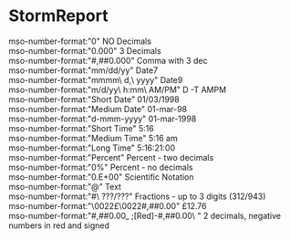 # StormReport

mso-number-format:"0"	NO Decimals  
mso-number-format:"0\.000"	3 Decimals  
mso-number-format:"\#\,\#\#0\.000"	Comma with 3 dec  
mso-number-format:"mm\/dd\/yy"	Date7  
mso-number-format:"mmmm\ d\,\ yyyy"	Date9  
mso-number-format:"m\/d\/yy\ h\:mm\ AM\/PM"	D -T AMPM  
mso-number-format:"Short Date"	01/03/1998  
mso-number-format:"Medium Date"	01-mar-98  
mso-number-format:"d\-mmm\-yyyy"	01-mar-1998  
mso-number-format:"Short Time"	5:16  
mso-number-format:"Medium Time"	5:16 am  
mso-number-format:"Long Time"	5:16:21:00  
mso-number-format:"Percent"	Percent - two decimals   
mso-number-format:"0%"	Percent - no decimals  
mso-number-format:"0\.E+00"	Scientific Notation  
mso-number-format:"\@"	Text  
mso-number-format:"\#\ ???\/???"	Fractions - up to 3 digits (312/943)  
mso-number-format:"\0022£\0022\#\,\#\#0\.00"	£12.76  
mso-number-format:"\#\,\#\#0\.00_ \;\[Red\]\-\#\,\#\#0\.00\ " 2 decimals, negative numbers in red and signed  
